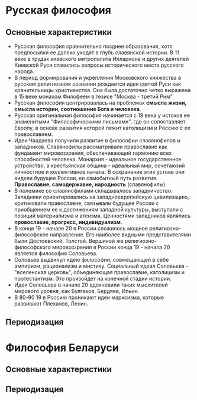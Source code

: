 # Русская философия
## Основные характеристики
  - Русская философия сравнительно позднее образования, хотя предпосылки ее далеко уходят в глубь славянской истории. В 11 веке в трудах киевского митрополита Иллариона и других деятелей Киевской Руси ставились вопросы исторического места русского народа.
  - В период формирования и укрепления Московского княжества в русском религиозном сознании рождается идея святой Руси как хранительницы христианства. Она была достаточно четко выражена в 15 веке монахом Филофеем в тезисе "Москва - третий Рим"
  - Русская философия центрировалась на проблемах **смысла жизни, смысла истории, соотношение Бога и человека**.
  - Русская оригинальная философия начинается с 19 века у истоков ее знаменитыми "Философическими письмами", где он сопоставляет Европу, в основе развития которой лежит католицизм и Россию с ее православием.
  - Идеи Чаадаева получили развитие в философии славянофилов и западников. Славянофилы рассматривали православие как фундамент мировоззрения, обеспечивающий гармонию всех способностей человека. Монархия - идеальное государственное устройство, а крестьянская община - идеальный мир, сочетаюзий личностное и коллективное начала. В сохранение этих устоев они видели будущее России, ее самобытный путь развития. **Православие, самодержавие, народность** (славянофилы).
  - В полемике со славянофилами складывалось западничество. Западники ориентировались на западноевропейскую цивилизацию, критиковали православие, связывали будущее России с приобщением ее к достижениям западной культуры, выступали с позиций материализма и атеизма. Ценностями западников являлись **провославие, прогресс, индивидуализм**.
  - В конце 19 - начале 20 в России сложилось мощное религиозно-философское направление. Его наиболее видными представителями были Достоевский, Толстой. Вершиной же религиозно-философского мировоззрения в России конца 19 - начала 20 является философия Соловьева.
  - Соловьев выдвинул идею философии, совмещающей в себе эмпиризм, рационализм и мистику. Социальный идеал Соловьева - "вселенская церковь", объединяющая православие, католицизм и протестантизм. Это произойдет на конечной стадии истории.
  - Идеи Соловьева в начале 20 вдохновили таких мыслителей мирового уровня, как Булгаков, Бердяев, Ильин.
  - В 80-90 19 в Россию проникают идеи марксизма, которые развивают Плеханов, Ленин.

## Периодизация

# Философия Беларуси

## Основные характеристики

## Периодизация

